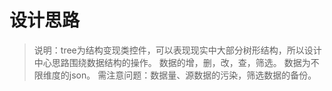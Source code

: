 # 设计思路
> 说明：tree为结构变现类控件，可以表现现实中大部分树形结构，所以设计中心思路围绕数据结构的操作。
> 数据的增，删，改，查，筛选。
> 数据为不限维度的json。
> 需注意问题：数据量、源数据的污染，筛选数据的备份。
